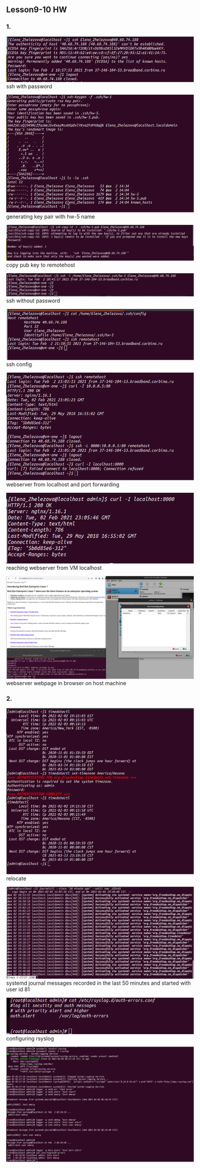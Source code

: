## Lesson9-10 HW

### 1.
![](1_1_ssh_passw.png)
ssh with password 

![](1_2_generate_keys.png)
generating key pair with hw-5 name

![](1_3_copy_key_to_remotehost.png)
copy pub key to remotehost

![](1_4_ssh_without_passw.png)
ssh without password

![](1_5_ssh_config.png)
ssh config

![](1_7_webserver.png)
webserver from localhost and port forwarding

![](1_7_1_webserver.png)
reaching webserver from VM localhost

![](1_9_webserver_webpage_in_browser.png)
webserver webpage in browser on host machine


### 2. 
![](2_1_havana.png)
relocate

![](2_2_journalctl.png)
systemd journal messages recorded in the last 50 minutes
and started with user id 81

![](2_3_1_conf.png)
configuring rsyslog

![](2_3_2_logger.png)


